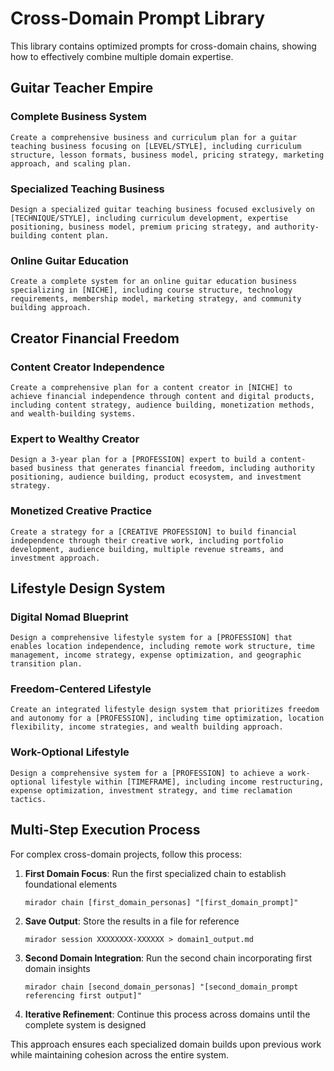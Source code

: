 # Cross-Domain Prompt Library

This library contains optimized prompts for cross-domain chains, showing how to effectively combine multiple domain expertise.

## Guitar Teacher Empire

### Complete Business System
```
Create a comprehensive business and curriculum plan for a guitar teaching business focusing on [LEVEL/STYLE], including curriculum structure, lesson formats, business model, pricing strategy, marketing approach, and scaling plan.
```

### Specialized Teaching Business
```
Design a specialized guitar teaching business focused exclusively on [TECHNIQUE/STYLE], including curriculum development, expertise positioning, business model, premium pricing strategy, and authority-building content plan.
```

### Online Guitar Education
```
Create a complete system for an online guitar education business specializing in [NICHE], including course structure, technology requirements, membership model, marketing strategy, and community building approach.
```

## Creator Financial Freedom

### Content Creator Independence
```
Create a comprehensive plan for a content creator in [NICHE] to achieve financial independence through content and digital products, including content strategy, audience building, monetization methods, and wealth-building systems.
```

### Expert to Wealthy Creator
```
Design a 3-year plan for a [PROFESSION] expert to build a content-based business that generates financial freedom, including authority positioning, audience building, product ecosystem, and investment strategy.
```

### Monetized Creative Practice
```
Create a strategy for a [CREATIVE PROFESSION] to build financial independence through their creative work, including portfolio development, audience building, multiple revenue streams, and investment approach.
```

## Lifestyle Design System

### Digital Nomad Blueprint
```
Design a comprehensive lifestyle system for a [PROFESSION] that enables location independence, including remote work structure, time management, income strategy, expense optimization, and geographic transition plan.
```

### Freedom-Centered Lifestyle
```
Create an integrated lifestyle design system that prioritizes freedom and autonomy for a [PROFESSION], including time optimization, location flexibility, income strategies, and wealth building approach.
```

### Work-Optional Lifestyle
```
Design a comprehensive system for a [PROFESSION] to achieve a work-optional lifestyle within [TIMEFRAME], including income restructuring, expense optimization, investment strategy, and time reclamation tactics.
```

## Multi-Step Execution Process

For complex cross-domain projects, follow this process:

1. **First Domain Focus**: Run the first specialized chain to establish foundational elements
   ```
   mirador chain [first_domain_personas] "[first_domain_prompt]"
   ```

2. **Save Output**: Store the results in a file for reference
   ```
   mirador session XXXXXXXX-XXXXXX > domain1_output.md
   ```

3. **Second Domain Integration**: Run the second chain incorporating first domain insights
   ```
   mirador chain [second_domain_personas] "[second_domain_prompt referencing first output]"
   ```

4. **Iterative Refinement**: Continue this process across domains until the complete system is designed

This approach ensures each specialized domain builds upon previous work while maintaining cohesion across the entire system.